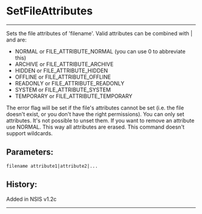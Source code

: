 # SetFileAttributes

---

Sets the file attributes of 'filename'. Valid attributes can be combined with | and are:

* NORMAL or FILE_ATTRIBUTE_NORMAL (you can use 0 to abbreviate this)
* ARCHIVE or FILE_ATTRIBUTE_ARCHIVE
* HIDDEN or FILE_ATTRIBUTE_HIDDEN
* OFFLINE or FILE_ATTRIBUTE_OFFLINE
* READONLY or FILE_ATTRIBUTE_READONLY
* SYSTEM or FILE_ATTRIBUTE_SYSTEM
* TEMPORARY or FILE_ATTRIBUTE_TEMPORARY

The error flag will be set if the file's attributes cannot be set (i.e. the file doesn't exist, or you don't have the right permissions). You can only set attributes. It's not possible to unset them. If you want to remove an attribute use NORMAL. This way all attributes are erased. This command doesn't support wildcards.

## Parameters:

    filename attribute1|attribute2|...

## History:

Added in NSIS v1.2c

---
